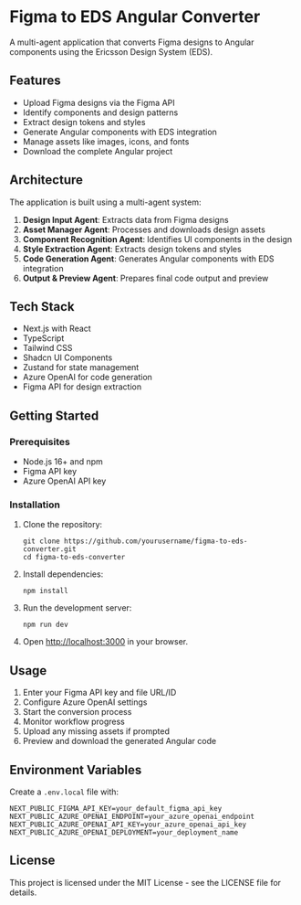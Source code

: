 # Figma to EDS Angular Converter

A multi-agent application that converts Figma designs to Angular components using the Ericsson Design System (EDS).

## Features

- Upload Figma designs via the Figma API
- Identify components and design patterns
- Extract design tokens and styles
- Generate Angular components with EDS integration
- Manage assets like images, icons, and fonts
- Download the complete Angular project

## Architecture

The application is built using a multi-agent system:

1. **Design Input Agent**: Extracts data from Figma designs
2. **Asset Manager Agent**: Processes and downloads design assets
3. **Component Recognition Agent**: Identifies UI components in the design
4. **Style Extraction Agent**: Extracts design tokens and styles
5. **Code Generation Agent**: Generates Angular components with EDS integration
6. **Output & Preview Agent**: Prepares final code output and preview

## Tech Stack

- Next.js with React
- TypeScript
- Tailwind CSS
- Shadcn UI Components
- Zustand for state management
- Azure OpenAI for code generation
- Figma API for design extraction

## Getting Started

### Prerequisites

- Node.js 16+ and npm
- Figma API key
- Azure OpenAI API key

### Installation

1. Clone the repository:
   ```
   git clone https://github.com/yourusername/figma-to-eds-converter.git
   cd figma-to-eds-converter
   ```

2. Install dependencies:
   ```
   npm install
   ```

3. Run the development server:
   ```
   npm run dev
   ```

4. Open [http://localhost:3000](http://localhost:3000) in your browser.

## Usage

1. Enter your Figma API key and file URL/ID
2. Configure Azure OpenAI settings
3. Start the conversion process
4. Monitor workflow progress
5. Upload any missing assets if prompted
6. Preview and download the generated Angular code

## Environment Variables

Create a `.env.local` file with:

```
NEXT_PUBLIC_FIGMA_API_KEY=your_default_figma_api_key
NEXT_PUBLIC_AZURE_OPENAI_ENDPOINT=your_azure_openai_endpoint
NEXT_PUBLIC_AZURE_OPENAI_API_KEY=your_azure_openai_api_key
NEXT_PUBLIC_AZURE_OPENAI_DEPLOYMENT=your_deployment_name
```

## License

This project is licensed under the MIT License - see the LICENSE file for details.